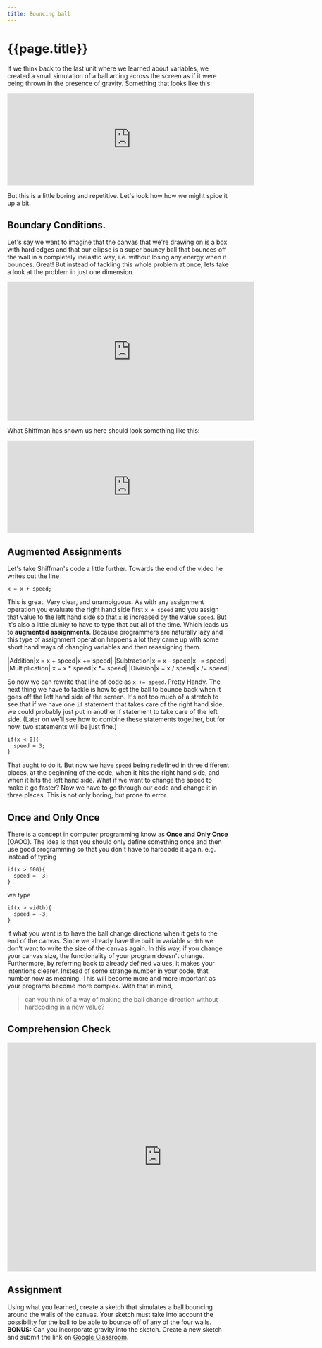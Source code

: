 ```yaml
---
title: Bouncing ball
---
```

# {{page.title}}
If we think back to the last unit where we learned about variables, we created a small simulation of a ball arcing across the screen as if it were being thrown in the presence of gravity. Something that looks like this:

<iframe width="560" height="210" frameborder="0" src="https://alpha.editor.p5js.org/embed/S1ZhzTEv7"></iframe>

But this is a little boring and repetitive. Let's look how how we might spice it up a bit.

## Boundary Conditions.

Let's say we want to imagine that the canvas that we're drawing on is a box with hard edges and that our ellipse is a super bouncy ball that bounces off the wall in a completely inelastic way, i.e. without losing any energy when it bounces. Great! But instead of tackling this whole problem at once, lets take a look at the problem in just one dimension.

<iframe width="560" height="315" src="https://www.youtube.com/embed/LO3Awjn_gyU?rel=0" frameborder="0" allow="autoplay; encrypted-media" allowfullscreen></iframe>

What Shiffman has shown us here should look something like this:
<iframe width="560" height="210" frameborder="0" src="https://alpha.editor.p5js.org/embed/HJZbL6Ewm"></iframe>

## Augmented Assignments
Let's take Shiffman's code a little further. Towards the end of the video he writes out the line
```
x = x + speed;
```
This is great. Very clear, and unambiguous. As with any assignment operation you evaluate the right hand side first `x + speed` and you assign that value to the left hand side so that `x` is increased by the value `speed`. But it's also a little clunky to have to type that out all of the time. Which leads us to **augmented assignments**. Because programmers are naturally lazy and this type of assignment operation happens a lot they came up with some short hand ways of changing variables and then reassigning them.

|Addition|x = x + speed|x += speed|
|Subtraction|x = x - speed|x -= speed|
|Multiplication| x = x * speed|x *= speed|
|Division|x = x / speed|x /= speed|

So now we can rewrite that line of code as `x += speed`. Pretty Handy.
The next thing we have to tackle is how to get the ball to bounce back when it goes off the left hand side of the screen. It's not too much of a stretch to see that if we have one `if` statement that takes care of the right hand side, we could probably just put in another if statement to take care of the left side. (Later on we'll see how to combine these statements together, but for now, two statements will be just fine.)
```
if(x < 0){
  speed = 3;
}
```
That aught to do it. But now we have `speed` being redefined in three different places, at the beginning of the code, when it hits the right hand side, and when it hits the left hand side. What if we want to change the speed to make it go faster? Now we have to go through our code and change it in three places. This is not only boring, but prone to error.

## Once and Only Once
There is a concept in computer programming know as **Once and Only Once** (OAOO). The idea is that you should only define something once and then use good programming so that you don't have to hardcode it again. e.g. instead of typing
```
if(x > 600){
  speed = -3;
}
```
we type
```
if(x > width){
  speed = -3;
}
```
if what you want is to have the ball change directions when it gets to the end of the canvas. Since we already have the built in variable `width`  we don't want to write the size of the canvas again. In this way, if you change your canvas size, the functionality of your program doesn't change. Furthermore, by referring back to already defined values, it makes your intentions clearer. Instead of some strange number in your code, that number now as meaning. This will become more and more important as your programs become more complex. With that in mind,
>can you think of a way of making the ball change direction without hardcoding in a new value?

## Comprehension Check
<iframe src="https://docs.google.com/forms/d/e/1FAIpQLSdgZYzasFQElhZgBcSVtfuw90TjNtdpmgwh7gE51i_k44R_0w/viewform?embedded=true" width="700" height="520" frameborder="0" marginheight="0" marginwidth="0">Loading...</iframe>

## Assignment
Using what you learned, create a sketch that simulates a ball bouncing around the walls of the canvas. Your sketch must take into account the possibility for the ball to be able to bounce off of any of the four walls. **BONUS:** Can you incorporate gravity into the sketch. Create a new sketch and submit the link on [Google Classroom](https://classroom.google.com/u/0/c/MTU5OTI3MjEzNTZa/a/MTYyODYyNTAwNzVa/details).
